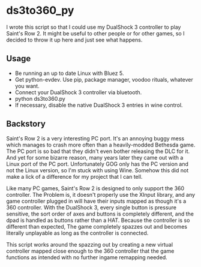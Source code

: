 # ds3to360_py
I wrote this script so that I could use my DualShock 3 controller to play Saint's Row 2.  It might be useful to other people or for other games, so I decided to throw it up here and just see what happens.

## Usage
* Be running an up to date Linux with Bluez 5.
* Get python-evdev.  Use pip, package manager, voodoo rituals, whatever you want.
* Connect your DualShock 3 controller via bluetooth.
* python ds3to360.py
* If necessary, disable the native DualShock 3 entries in wine control.

## Backstory

Saint's Row 2 is a very interesting PC port.  It's an annoying buggy mess which manages to crash more often than a heavily-modded Bethesda game.  The PC port is so bad that they didn't even bother releasing the DLC for it.  And yet for some bizarre reason, many years later they came out with a Linux port of the PC port.  Unfortunately GOG only has the PC version and not the Linux version, so I'm stuck with using Wine.  Somehow this did not make a lick of a difference for my project that I can tell.

Like many PC games, Saint's Row 2 is designed to only support the 360 controller.  The Problem is, it doesn't properly use the XInput library, and any game controller plugged in will have their inputs mapped as though it's a 360 controller.  With the DualShock 3, every single button is pressure sensitive, the sort order of axes and buttons is completely different, and the dpad is handled as buttons rather than a HAT.  Because the controller is so different than expected, The game completely spazzes out and becomes literally unplayable as long as the controller is connected.

This script works around the spazzing out by creating a new virtual controller mapped close enough to the 360 controller that the game functions as intended with no further ingame remapping needed.
